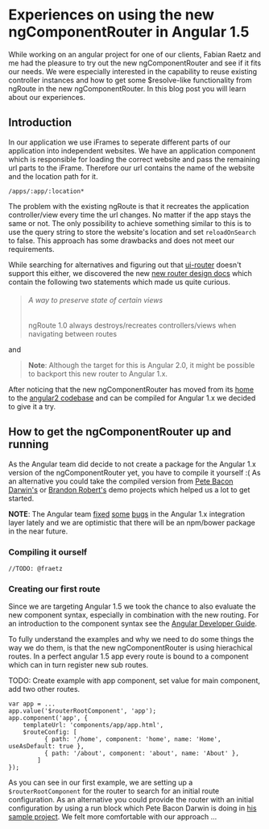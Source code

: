 # Experiences on using the new ngComponentRouter in Angular 1.5
While working on an angular project for one of our clients, Fabian Raetz and me had the pleasure to try out the new ngComponentRouter and see if it fits our needs.
We were especially interested in the capability to reuse existing controller instances and how to get some $resolve-like functionality from ngRoute in the new ngComponentRouter.
In this blog post you will learn about our experiences.

## Introduction
In our application we use iFrames to seperate different parts of our application into independent websites. We have an application component which is responsible for loading the correct website and pass the remaining url parts to the iFrame. Therefore our url contains the name of the website and the location path for it.

```
/apps/:app/:location*
```

The problem with the existing ngRoute is that it recreates the application controller/view every time the url changes. No matter if the app stays the same or not. The only possibility to achieve something similar to this is to use the query string to store the website's location and set `reloadOnSearch` to false. This approach has some drawbacks and does not meet our requirements.

While searching for alternatives and figuring out that [ui-router](https://github.com/angular-ui/ui-router) doesn't support this either, we discovered the new [new router design docs](https://docs.google.com/document/d/1I3UC0RrgCh9CKrLxeE4sxwmNSBl3oSXQGt9g3KZnTJI) which contain the following two statements which made us quite curious.

> ###### A way to preserve state of certain views
>
> ngRoute 1.0 always destroys/recreates controllers/views when navigating between routes

and

> **Note**: Although the target for this is Angular 2.0, it might be possible to backport this new router to Angular 1.x.

After noticing that the new ngComponentRouter has moved from its [home](https://github.com/angular/router) to the [angular2 codebase](https://github.com/angular/angular) and can be compiled for Angular 1.x we decided to give it a try.

## How to get the ngComponentRouter up and running
As the Angular team did decide to not create a package for the Angular 1.x version of the ngComponentRouter yet, you have to compile it yourself :( As an alternative you could take the compiled version from [Pete Bacon Darwin's](https://github.com/petebacondarwin/ng1-component-router-demo) or [Brandon Robert's](https://github.com/brandonroberts/angularjs-component-router) demo projects which helped us a lot to get started.

**NOTE**: The Angular team [fixed](https://github.com/angular/angular/commit/6f1ef33e320547f6c68867fa28d1189be7fa3519) [some](https://github.com/angular/angular/commit/e73fee715668740f1579093f61fea0f08d44da18) [bugs](https://github.com/angular/angular/commit/0f22dce036bd5cb3242edafb119256a6433dd4f4) in the Angular 1.x integration layer lately and we are optimistic that there will be an npm/bower package in the near future.

### Compiling it ourself
```
//TODO: @fraetz
```

### Creating our first route
Since we are targeting Angular 1.5 we took the chance to also evaluate the new component syntax, especially in combination with the new routing. For an introduction to the component syntax see the [Angular Developer Guide](https://docs.angularjs.org/guide/component).

To fully understand the examples and why we need to do some things the way we do them, is that the new ngComponentRouter is using hierachical routes. In a perfect angular 1.5 app every route is bound to a component which can in turn register new sub routes.

TODO: Create example with app component, set value for main component, add two other routes.
```
var app = ...
app.value('$routerRootComponent', 'app');
app.component('app', {
	templateUrl: 'components/app/app.html',
	$routeConfig: [
		  { path: '/home', component: 'home', name: 'Home', useAsDefault: true },
		  { path: '/about', component: 'about', name: 'About' },
		]
});
```

As you can see in our first example, we are setting up a `$routerRootComponent` for the router to search for an initial route configuration. As an alternative you could provide the router with an initial configuration by using a run block which Pete Bacon Darwin is doing in [his sample project](https://github.com/petebacondarwin/ng1-component-router-demo/blob/master/app/app.js). We felt more comfortable with our approach ...
